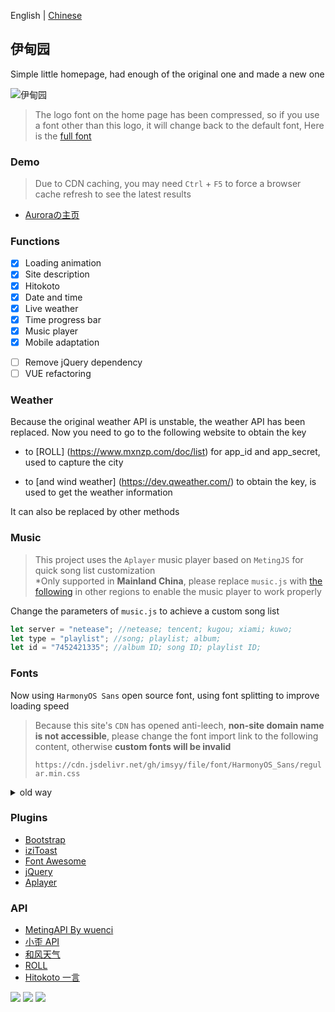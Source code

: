 English | [Chinese](./README.md)

<p>
<strong><h2>伊甸园</h2></strong>
Simple little homepage, had enough of the original one and made a new one
</p>

![伊甸园](https://s2.loli.net/2022/07/14/K5JigfvDoNewtuS.webp)

>The logo font on the home page has been compressed, so if you use a font other than this logo, it will change back to the default font, Here is the [full font](https://file.imsyy.top/font/Pacifico-Regular.ttf)  

### Demo

>Due to CDN caching, you may need `Ctrl` + `F5` to force a browser cache refresh to see the latest results

- [Auroraの主页](http://www.wuhobin.top)


### Functions

- [x] Loading animation
- [x] Site description
- [x] Hitokoto
- [x] Date and time
- [x] Live weather
- [x] Time progress bar
- [x] Music player
- [x] Mobile adaptation

* [ ] Remove jQuery dependency
* [ ] VUE refactoring

### Weather

Because the original weather API is unstable, the weather API has been replaced. Now you need to go to the following website to obtain the key  

- to [ROLL] (https://www.mxnzp.com/doc/list) for app_id and app_secret, used to capture the city  

- to [and wind weather] (https://dev.qweather.com/) to obtain the key, is used to get the weather information  

It can also be replaced by other methods

<!-- ### Configuration

This project uses `json` file to configure the site content, the configuration is not affected by version updates, you can write custom configuration to `setting.json` to change the page content

<details>
<summary>Configuration instructions</summary>

```json
{
    "title": "Title of the page",
    "description": "Short description of the page",
    "keywords": "Keyword(s)",
    "author": "author of the page",
    "logo_img": "Logo image path",
    "logo_text_1": "Domain Prefix",
    "logo_text_2": "Domain_suffix",
    "des_title": [
        "Hello World !" , // site description title
        "A small site built in the 21st century, living on the edge of the Internet" // site description content
    ],
    "des_title_change": [
        "Oops !" , //text after clicking on the site's title
        "Oops, you found this ( click once more to close )" //text after click on site content
    ],
    "github": "imsyy", //Github username
    "qq": "1539250352", //QQ
    "email": "one@imsyy.top", //email email
    "telegram": "bottom_user", //Telegram user name
    "twitter": "iimmsyy", //Twitter username
    "weather_api": "https://www.yiketianqi.com", //Weather API
    "link_1": [
        "https://blog.imsyy.top/", //link_address
        "fa-solid fa-blog", //icon class name
        "blog" //link text
    ],
    "link_2": [
        "https://drive.imsyy.top/",
        "fa-solid fa-cloud",
        "netdisk"
    ],
    "wallpaper_api": [
        [
            "picture of the day", //name of wallpaper setting item
            "https://api.dujin.org/bing/1920.php" //link to wallpaper image
        ]
    ],
    "Copyright_year": "2020", //site start year
    "Copyright_text": "No name" //Copyright
}
```

</details> -->

### Music

>This project uses the `Aplayer` music player based on `MetingJS` for quick song list customization  
>*Only supported in **Mainland China**, please replace `music.js` with [the following](https://cdn.jsdelivr.net/gh/imsyy/file/js/music/music-other.js) in other regions to enable the music player to work properly

Change the parameters of `music.js` to achieve a custom song list

```js
let server = "netease"; //netease; tencent; kugou; xiami; kuwo; 
let type = "playlist"; //song; playlist; album;
let id = "7452421335"; //album ID; song ID; playlist ID;
```

### Fonts

Now using `HarmonyOS Sans` open source font, using font splitting to improve loading speed

>Because this site's `CDN` has opened anti-leech, **non-site domain name is not accessible**, please change the font import link to the following content, otherwise **custom fonts will be invalid**
>
>`https://cdn.jsdelivr.net/gh/imsyy/file/font/HarmonyOS_Sans/regular.min.css`

<details>
<summary>old way</summary>

>As Chinese fonts are introduced in this project, Chinese fonts need to be compressed to improve the loading speed of the page (you can also cancel the use of Chinese fonts)

#### Chinese font removal traditional

- Install `Python 3.7` and `pip`
- Run `pip install fonttools`
- Download [sc_unicode.txt](https://gist.githubusercontent.com/imaegoo/d64e5088b723c2e02c40985f55ff12db/raw/5ebd2ce49418c73459a9dfe050483409306a6c1d/sc_unicode.txt)
- Run `pyftsubset font-name.ttf --unicodes-file=sc_unicode.txt`

#### fonts further compressed

- Compile and install ``Google woff2``

```bash
sudo apt-get install -y git g++ make
git clone --recursive https://github.com/google/woff2.git
cd woff2
make clean all
```

- Compress the font again

```
. /woff2_compress . /font_name.ttf
```

- Eventually the original font can be slow loaded, **load the compressed font first**

>For more information, please go to [虹墨空间站](https://www.imaegoo.com/2020/chinese-font-compress/) to view the original article

</details>

### Plugins

* [Bootstrap](https://getbootstrap.com/)
* [iziToast](https://izitoast.marcelodolza.com/)
* [Font Awesome](https://fontawesome.com/)
* [jQuery](https://jquery.com/)
* [Aplayer](https://aplayer.js.org/)

### API

* [MetingAPI By wuenci](https://api.wuenci.com/meting/api/)
* [小歪 API](https://api.ixiaowai.cn/)
* [和风天气](https://dev.qweather.com/)
* [ROLL](https://www.mxnzp.com/doc/list)
* [Hitokoto 一言](https://hitokoto.cn/)

<a title="SSL" target="_blank" href="https://myssl.com/seal/detail?domain=blog.imsyy.top"><img src="https://img.shields.io/badge/MySSL-安全认证-brightgreen"></a>&nbsp;<a title="CDN" target="_blank" href="https://cdnjs.com/"><img src="https://img.shields.io/badge/CDN-Cloudflare-blue"></a>&nbsp;<a title="Copyright" target="_blank" href="https://imsyy.top/"><img src="https://img.shields.io/badge/Copyright%20%C2%A9%202020--2022-%E7%84%A1%E5%90%8D-red"></a>
